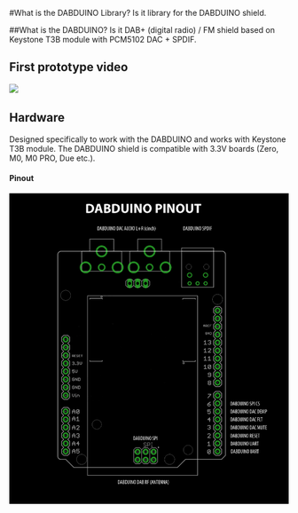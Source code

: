 #What is the DABDUINO Library?
Is it library for the DABDUINO shield. 

##What is the DABDUINO?
Is it DAB+ (digital radio) / FM shield based on Keystone T3B module with PCM5102 DAC + SPDIF.

## First prototype video
[<img src="https://img.youtube.com/vi/LBgsKTtB7Bs/0.jpg" taret="_blank">](https://www.youtube.com/watch?v=LBgsKTtB7Bs)

## Hardware
Designed specifically to work with the DABDUINO and works with Keystone T3B module. The DABDUINO shield is compatible with 3.3V boards (Zero, M0, M0 PRO, Due etc.). 

#### Pinout
![DABDUINO PINOUT](doc/dabduino_pinout.png)
